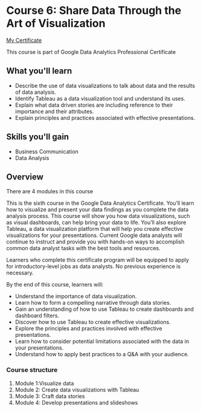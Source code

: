# Course 6: Share Data Through the Art of Visualization

[My Certificate](./Google_Data-Analytics_Course-6_Share-Data-Through-the-Art-of-Visualization_certificate.pdf)

This course is part of Google Data Analytics Professional Certificate

## What you'll learn

- Describe the use of data visualizations to talk about data and the results of data analysis.
- Identify Tableau as a data visualization tool and understand its uses.
- Explain what data driven stories are including reference to their importance and their attributes.
- Explain principles and practices associated with effective presentations.

## Skills you'll gain

- Business Communication
- Data Analysis

## Overview

There are 4 modules in this course

This is the sixth course in the Google Data Analytics Certificate. You’ll learn how to visualize and present your data findings as you complete the data analysis process. This course will show you how data visualizations, such as visual dashboards, can help bring your data to life. You’ll also explore Tableau, a data visualization platform that will help you create effective visualizations for your presentations. Current Google data analysts will continue to instruct and provide you with hands-on ways to accomplish common data analyst tasks with the best tools and resources.

Learners who complete this certificate program will be equipped to apply for introductory-level jobs as data analysts. No previous experience is necessary.

By the end of this course, learners will:

- Understand the importance of data visualization.
- Learn how to form a compelling narrative through data stories.
- Gain an understanding of how to use Tableau to create dashboards and dashboard filters.
- Discover how to use Tableau to create effective visualizations.
- Explore the principles and practices involved with effective presentations.
- Learn how to consider potential limitations associated with the data in your presentations.
- Understand how to apply best practices to a Q&A with your audience.

### Course structure

1. Module 1:Visualize data
2. Module 2: Create data visualizations with Tableau
3. Module 3: Craft data stories
4. Module 4: Develop presentations and slideshows
